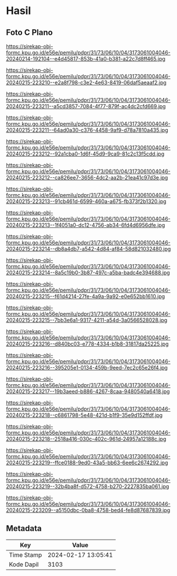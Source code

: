 # Hasil

## Foto C Plano

https://sirekap-obj-formc.kpu.go.id/e56e/pemilu/pdpr/31/73/06/10/04/3173061004046-20240214-192104--e4d45817-853b-41a0-b381-a22c7d8ff465.jpg

https://sirekap-obj-formc.kpu.go.id/e56e/pemilu/pdpr/31/73/06/10/04/3173061004046-20240215-223210--e2a8f798-c3e2-4e63-8419-06daf5aeaaf2.jpg

https://sirekap-obj-formc.kpu.go.id/e56e/pemilu/pdpr/31/73/06/10/04/3173061004046-20240215-223211--a5cd3857-7084-4f77-879f-ac4dc2cfd669.jpg

https://sirekap-obj-formc.kpu.go.id/e56e/pemilu/pdpr/31/73/06/10/04/3173061004046-20240215-223211--64ad0a30-c376-4458-9af9-d78a7810a435.jpg

https://sirekap-obj-formc.kpu.go.id/e56e/pemilu/pdpr/31/73/06/10/04/3173061004046-20240215-223212--92a1cba0-1d6f-45d9-9ca9-81c2c13f5cdd.jpg

https://sirekap-obj-formc.kpu.go.id/e56e/pemilu/pdpr/31/73/06/10/04/3173061004046-20240215-223212--ca826ee7-3656-4dc2-aa2b-21ea41c97d3e.jpg

https://sirekap-obj-formc.kpu.go.id/e56e/pemilu/pdpr/31/73/06/10/04/3173061004046-20240215-223213--91cb461d-6599-460a-a675-fb373f2b1320.jpg

https://sirekap-obj-formc.kpu.go.id/e56e/pemilu/pdpr/31/73/06/10/04/3173061004046-20240215-223213--1f4051a0-dc12-4756-ab34-6fd4d6956dfe.jpg

https://sirekap-obj-formc.kpu.go.id/e56e/pemilu/pdpr/31/73/06/10/04/3173061004046-20240215-223214--db8a4db7-a542-4d84-af84-58d821032480.jpg

https://sirekap-obj-formc.kpu.go.id/e56e/pemilu/pdpr/31/73/06/10/04/3173061004046-20240215-223214--8a5c19b0-3b87-497c-a5ba-badc4e394688.jpg

https://sirekap-obj-formc.kpu.go.id/e56e/pemilu/pdpr/31/73/06/10/04/3173061004046-20240215-223215--f61d4214-27fe-4a9a-9a92-e0e652bb1610.jpg

https://sirekap-obj-formc.kpu.go.id/e56e/pemilu/pdpr/31/73/06/10/04/3173061004046-20240215-223215--7bb3e6a1-9317-4211-a54d-3a0566528028.jpg

https://sirekap-obj-formc.kpu.go.id/e56e/pemilu/pdpr/31/73/06/10/04/3173061004046-20240215-223216--d840bc03-e778-4334-b1b8-31817da25225.jpg

https://sirekap-obj-formc.kpu.go.id/e56e/pemilu/pdpr/31/73/06/10/04/3173061004046-20240215-223216--395205e1-0134-459b-9eed-7ec2c65e26f4.jpg

https://sirekap-obj-formc.kpu.go.id/e56e/pemilu/pdpr/31/73/06/10/04/3173061004046-20240215-223217--19b3aeed-b886-4267-8caa-9480540a6418.jpg

https://sirekap-obj-formc.kpu.go.id/e56e/pemilu/pdpr/31/73/06/10/04/3173061004046-20240215-223218--c6861798-5e48-421d-b1f9-35e9d152ffdf.jpg

https://sirekap-obj-formc.kpu.go.id/e56e/pemilu/pdpr/31/73/06/10/04/3173061004046-20240215-223218--2518a416-030c-402c-961d-24957a12188c.jpg

https://sirekap-obj-formc.kpu.go.id/e56e/pemilu/pdpr/31/73/06/10/04/3173061004046-20240215-223219--ffce0188-9ed0-43a5-bb63-6ee6c2674292.jpg

https://sirekap-obj-formc.kpu.go.id/e56e/pemilu/pdpr/31/73/06/10/04/3173061004046-20240215-223219--32b4ba8f-d572-4758-b270-2227835ba061.jpg

https://sirekap-obj-formc.kpu.go.id/e56e/pemilu/pdpr/31/73/06/10/04/3173061004046-20240215-223209--a5150dbc-0ba8-4758-bed4-fe8d87687839.jpg


## Metadata

| Key        | Value               |
| ---------- | ------------------- |
| Time Stamp | 2024-02-17 13:05:41 |
| Kode Dapil | 3103                |



